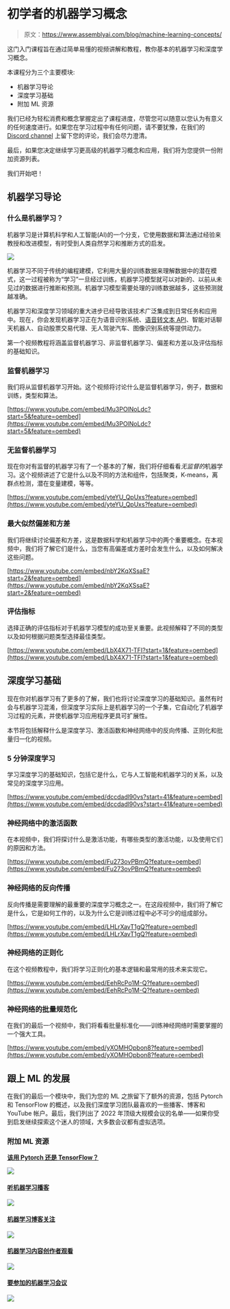 # 初学者的机器学习概念

> 原文：<https://www.assemblyai.com/blog/machine-learning-concepts/>

这门入门课程旨在通过简单易懂的视频讲解和教程，教你基本的机器学习和深度学习概念。

本课程分为三个主要模块:

*   机器学习导论
*   深度学习基础
*   附加 ML 资源

我们已经为轻松消费和概念掌握定出了课程进度，尽管您可以随意以您认为有意义的任何速度进行。如果您在学习过程中有任何问题，请不要犹豫，在我们的 [Discord channel](https://discord.gg/E7shJR5tV8) 上留下您的评论，我们会尽力澄清。

最后，如果您决定继续学习更高级的机器学习概念和应用，我们将为您提供一份附加资源列表。

我们开始吧！

## 机器学习导论

### 什么是机器学习？

机器学习是计算机科学和人工智能(AI)的一个分支，它使用数据和算法通过经验来教授和改进模型，有时受到人类自然学习和推断方式的启发。

![](img/5c2765c3cfddef6d2df979ce8a3fc9d8.png)

机器学习不同于传统的编程建模，它利用大量的训练数据来理解数据中的潜在模式，这一过程被称为“学习”一旦经过训练，机器学习模型就可以对新的、以前从未见过的数据进行推断和预测。机器学习模型需要处理的训练数据越多，这些预测就越准确。

机器学习和深度学习领域的重大进步已经导致该技术广泛集成到日常任务和应用中。现在，你会发现机器学习正在为语音识别系统、[语音转文本 API](https://www.assemblyai.com/blog/the-top-free-speech-to-text-apis-and-open-source-engines/)、智能对话聊天机器人、自动股票交易代理、无人驾驶汽车、图像识别系统等提供动力。

第一个视频教程将涵盖监督机器学习、非监督机器学习、偏差和方差以及评估指标的基础知识。

### 监督机器学习

我们将从监督机器学习开始。这个视频将讨论什么是监督机器学习，例子，数据和训练，类型和算法。

[https://www.youtube.com/embed/Mu3POlNoLdc?start=5&feature=oembed](https://www.youtube.com/embed/Mu3POlNoLdc?start=5&feature=oembed)

### 无监督机器学习

现在你对有监督的机器学习有了一个基本的了解，我们将仔细看看*无监督的*机器学习。这个视频讲述了它是什么以及不同的方法和组件，包括聚类，K-means，离群点检测，潜在变量建模，等等。

[https://www.youtube.com/embed/yteYU_QpUxs?feature=oembed](https://www.youtube.com/embed/yteYU_QpUxs?feature=oembed)

### 最大似然偏差和方差

我们将继续讨论偏差和方差，这是数据科学和机器学习中的两个重要概念。在本视频中，我们将了解它们是什么，当您有高偏差或方差时会发生什么，以及如何解决这些问题。

[https://www.youtube.com/embed/nbY2KqXSsaE?start=2&feature=oembed](https://www.youtube.com/embed/nbY2KqXSsaE?start=2&feature=oembed)

### 评估指标

选择正确的评估指标对于机器学习模型的成功至关重要。此视频解释了不同的类型以及如何根据问题类型选择最佳类型。

[https://www.youtube.com/embed/LbX4X71-TFI?start=1&feature=oembed](https://www.youtube.com/embed/LbX4X71-TFI?start=1&feature=oembed)

## 深度学习基础

现在你对机器学习有了更多的了解，我们也将讨论深度学习的基础知识。虽然有时会与机器学习混淆，但深度学习实际上是机器学习的一个子集，它自动化了机器学习过程的元素，并使机器学习应用程序更具可扩展性。

本节将包括解释什么是深度学习、激活函数和神经网络中的反向传播、正则化和批量归一化的视频。

### 5 分钟深度学习

学习深度学习的基础知识，包括它是什么，它与人工智能和机器学习的关系，以及常见的深度学习应用。

[https://www.youtube.com/embed/dccdadl90vs?start=41&feature=oembed](https://www.youtube.com/embed/dccdadl90vs?start=41&feature=oembed)

### 神经网络中的激活函数

在本视频中，我们将探讨什么是激活功能，有哪些类型的激活功能，以及使用它们的原因和方法。

[https://www.youtube.com/embed/Fu273ovPBmQ?feature=oembed](https://www.youtube.com/embed/Fu273ovPBmQ?feature=oembed)

### 神经网络的反向传播

反向传播是需要理解的最重要的深度学习概念之一。在这段视频中，我们将了解它是什么，它是如何工作的，以及为什么它是训练过程中必不可少的组成部分。

[https://www.youtube.com/embed/LHLrXavT1gQ?feature=oembed](https://www.youtube.com/embed/LHLrXavT1gQ?feature=oembed)

### 神经网络的正则化

在这个视频教程中，我们将学习正则化的基本逻辑和最常用的技术来实现它。

[https://www.youtube.com/embed/EehRcPo1M-Q?feature=oembed](https://www.youtube.com/embed/EehRcPo1M-Q?feature=oembed)

### 神经网络的批量规范化

在我们的最后一个视频中，我们将看看批量标准化——训练神经网络时需要掌握的一个强大工具。

[https://www.youtube.com/embed/yXOMHOpbon8?feature=oembed](https://www.youtube.com/embed/yXOMHOpbon8?feature=oembed)

## 跟上 ML 的发展

在我们的最后一个模块中，我们为您的 ML 之旅留下了额外的资源，包括 Pytorch 和 TensorFlow 的概述，以及我们深度学习团队最喜欢的一些播客、博客和 YouTube 帐户。最后，我们列出了 2022 年顶级大规模会议的名单——如果你受到启发继续探索这个迷人的领域，大多数会议都有虚拟选项。

### 附加 ML 资源

**[该用 Pytorch 还是 TensorFlow？](https://www.assemblyai.com/blog/pytorch-vs-tensorflow-in-2022/#should-i-use-pytorch-or-tensorflow)**

![](img/da7c60e5b36af818631a39eebb93db94.png)

#### [听机器学习播客](https://www.assemblyai.com/blog/machine-learning-podcasts-the-ultimate-listening-guide/)

![](img/ac8a88749c103d933dcbb38d347ffb47.png)

#### [机器学习博客关注](https://www.assemblyai.com/blog/top-5-machine-learning-blogs-to-follow/)

![](img/e43d060c7e1e2a11190551db5dae4c77.png)

#### [机器学习内容创作者观看](https://hackernoon.com/top-8-machine-learning-content-creators-on-youtube)

![](img/408807749c6ac6326e7cdc880840d5e5.png)

#### [要参加的机器学习会议](https://dev.to/kelseyefoster/top-machine-learning-conferences-for-2022-5gj5)

![](img/070d5f0e4093e12ce224f18c43f2c650.png)